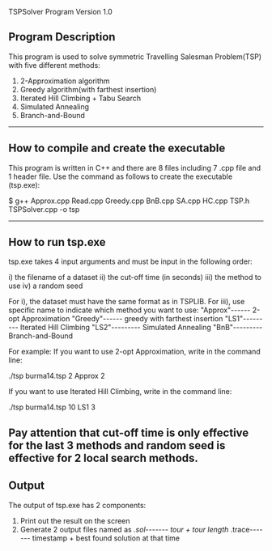 TSPSolver Program Version 1.0 

Program Description
--------------------
This program is used to solve symmetric Travelling Salesman Problem(TSP) with five different methods:

1. 2-Approximation algorithm
2. Greedy algorithm(with farthest insertion)
3. Iterated Hill Climbing + Tabu Search
4. Simulated Annealing
5. Branch-and-Bound 
----------------------------------------

How to compile and create the executable
----------------------------------------
This program is written in C++ and there are 8 files including 7 .cpp file and 1 header file.
Use the command as follows to create the executable (tsp.exe):

$ g++ Approx.cpp Read.cpp Greedy.cpp BnB.cpp SA.cpp HC.cpp TSP.h TSPSolver.cpp -o tsp

--------------------------------------------------------------------------------

How to run tsp.exe
--------------------
tsp.exe takes 4 input arguments and must be input in the following order:

 i) the filename of a dataset
 ii) the cut-off time (in seconds) 
 iii) the method to use 
 iv) a random seed

For i), the dataset must have the same format as in TSPLIB.
For iii), use specific name to indicate which method you want to use:
"Approx"------ 2-opt Approximation
"Greedy"------ greedy with farthest insertion
"LS1"--------- Iterated Hill Climbing
"LS2"--------- Simulated Annealing
"BnB"--------- Branch-and-Bound

For example:
If you want to use 2-opt Approximation, write in the command line:

./tsp burma14.tsp 2 Approx 2

If you want to use Iterated Hill Climbing, write in the command line:

./tsp burma14.tsp 10 LS1 3

Pay attention that cut-off time is only effective for the last 3 methods and random seed is effective for 2 local search methods.
--------------------------------------------------------------------------------

Output
--------------------
The output of tsp.exe has 2 components:
1. Print out the result on the screen
2. Generate 2 output files named as
	<inputFilename>_<method>_<cutoff>_<runID>.sol------- tour + tour length
	<inputFilename>_<method>_<cutoff>_<runID>.trace------- timestamp + best found solution at that time
